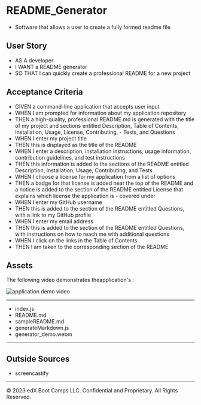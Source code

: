 # README_Generator

- Software that allows a user to create a fully formed readme file

## User Story

- AS A developer
- I WANT a README generator
- SO THAT I can quickly create a professional README for a new project

## Acceptance Criteria

- GIVEN a command-line application that accepts user input
- WHEN I am prompted for information about my application repository
- THEN a high-quality, professional README.md is generated with the title of my project and sections entitled Description, Table of Contents, Installation, Usage, License, Contributing, - Tests, and Questions
- WHEN I enter my project title
- THEN this is displayed as the title of the README
- WHEN I enter a description, installation instructions, usage information, contribution guidelines, and test instructions
- THEN this information is added to the sections of the README entitled Description, Installation, Usage, Contributing, and Tests
- WHEN I choose a license for my application from a list of options
- THEN a badge for that license is added near the top of the README and a notice is added to the section of the README entitled License that explains which license the application is - covered under
- WHEN I enter my GitHub username
- THEN this is added to the section of the README entitled Questions, with a link to my GitHub profile
- WHEN I enter my email address
- THEN this is added to the section of the README entitled Questions, with instructions on how to reach me with additional questions
- WHEN I click on the links in the Table of Contents
- THEN I am taken to the corresponding section of the README

## Assets

The following video demonstrates theapplication's :

![application demo video](https://drive.google.com/file/d/1P5sjMqGA3fW9NU6Vv0fznvKA8ZOcHohq/view)

---

- index.js
- README.md
- sampleREADME.md
- generateMarkdown.js
- generator_demo.webm

---

## Outside Sources

- screencastify

---

© 2023 edX Boot Camps LLC. Confidential and Proprietary. All Rights Reserved.
